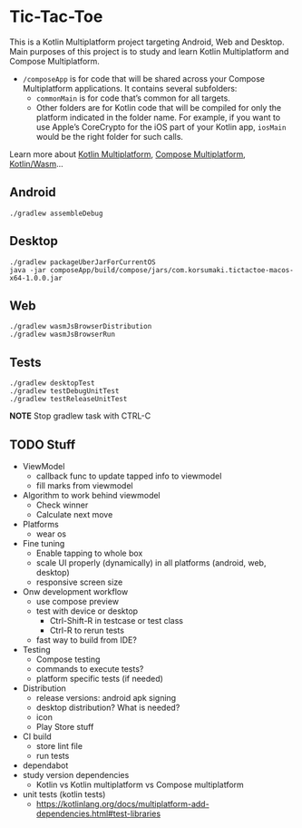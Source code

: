 # Tic-Tac-Toe

This is a Kotlin Multiplatform project targeting Android, Web and Desktop.
Main purposes of this project is to study and learn Kotlin Multiplatform and Compose Multiplatform.

* `/composeApp` is for code that will be shared across your Compose Multiplatform applications.
  It contains several subfolders:
  - `commonMain` is for code that’s common for all targets.
  - Other folders are for Kotlin code that will be compiled for only the platform indicated in the folder name.
    For example, if you want to use Apple’s CoreCrypto for the iOS part of your Kotlin app,
    `iosMain` would be the right folder for such calls.


Learn more about [Kotlin Multiplatform](https://www.jetbrains.com/help/kotlin-multiplatform-dev/get-started.html),
[Compose Multiplatform](https://github.com/JetBrains/compose-multiplatform/#compose-multiplatform),
[Kotlin/Wasm](https://kotl.in/wasm/)…

## Android

    ./gradlew assembleDebug

## Desktop

    ./gradlew packageUberJarForCurrentOS
    java -jar composeApp/build/compose/jars/com.korsumaki.tictactoe-macos-x64-1.0.0.jar

## Web

    ./gradlew wasmJsBrowserDistribution
    ./gradlew wasmJsBrowserRun

## Tests

    ./gradlew desktopTest
    ./gradlew testDebugUnitTest
    ./gradlew testReleaseUnitTest

**NOTE** Stop gradlew task with CTRL-C

## TODO Stuff
  - ViewModel
    - callback func to update tapped info to viewmodel
    - fill marks from viewmodel
  - Algorithm to work behind viewmodel
    - Check winner
    - Calculate next move
  - Platforms
    - wear os
  - Fine tuning
    - Enable tapping to whole box
    - scale UI properly (dynamically) in all platforms (android, web, desktop)
    - responsive screen size
  - Onw development workflow
    + use compose preview
    - test with device or desktop
      - Ctrl-Shift-R in testcase or test class
      - Ctrl-R to rerun tests
    - fast way to build from IDE?
  - Testing
    - Compose testing
    - commands to execute tests?
    - platform specific tests (if needed)
  - Distribution
    - release versions: android apk signing
    - desktop distribution? What is needed?
    - icon
    - Play Store stuff
  - CI build
    - store lint file
    - run tests
  - dependabot
  - study version dependencies
    - Kotlin vs Kotlin multiplatform vs Compose multiplatform
  - unit tests (kotlin tests)
    - https://kotlinlang.org/docs/multiplatform-add-dependencies.html#test-libraries
